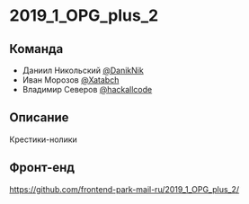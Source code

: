 # 2019_1_OPG_plus_2
## Команда
 - Даниил Никольcкий [@DanikNik](https://github.com/DanikNik)
 - Иван Морозов [@Xatabch](https://github.com/Xatabch)
 - Владимир Северов [@hackallcode](https://github.com/hackallcode)

## Описание
  Крестики-нолики

## Фронт-енд
https://github.com/frontend-park-mail-ru/2019_1_OPG_plus_2/
